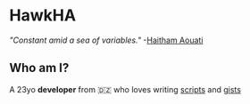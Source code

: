 # HawkHA
_"Constant amid a sea of variables."_ -[Haitham Aouati](https://github.com/haithamaouati)

## Who am I?
A 23yo **developer** from :algeria: who loves writing [scripts](https://github.com/haithamaouati?tab=repositories) and [gists](https://gist.github.com/haithamaouati)
